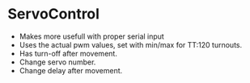 # ServoControl

* Makes more usefull with proper serial input
* Uses the actual pwm values, set with min/max for TT:120 turnouts.
* Has turn-off after movement.
* Change servo number.
* Change delay after movement.